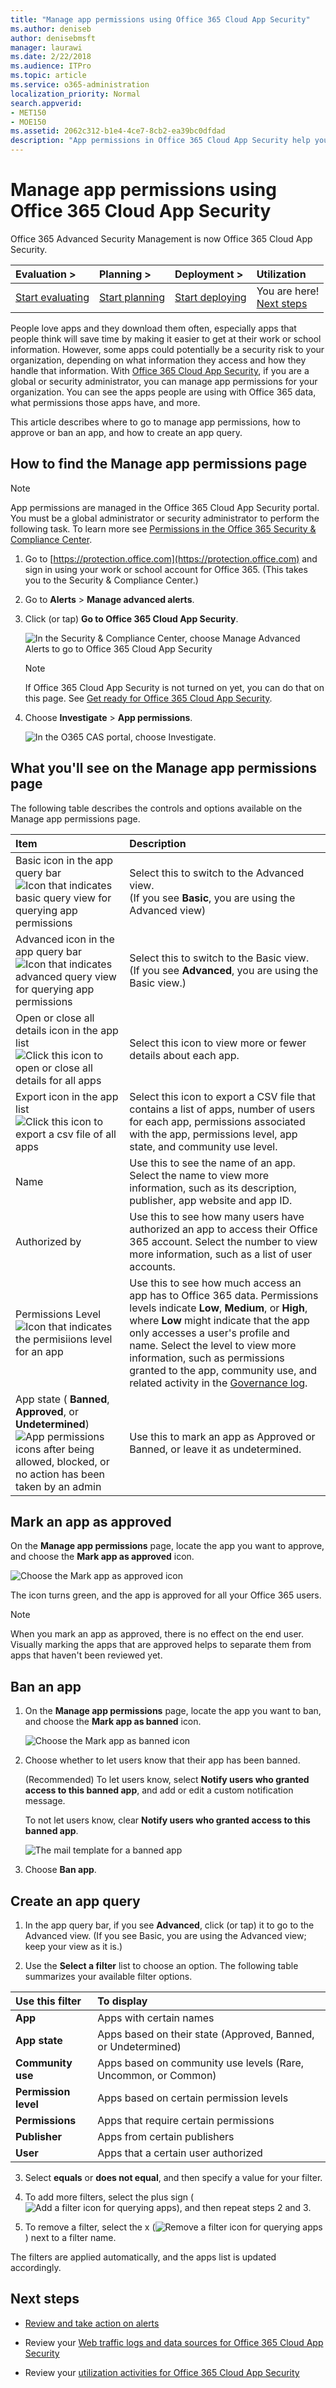 ```yaml
---
title: "Manage app permissions using Office 365 Cloud App Security"
ms.author: deniseb
author: denisebmsft
manager: laurawi
ms.date: 2/22/2018
ms.audience: ITPro
ms.topic: article
ms.service: o365-administration
localization_priority: Normal
search.appverid:
- MET150
- MOE150
ms.assetid: 2062c312-b1e4-4ce7-8cb2-ea39bc0dfdad
description: "App permissions in Office 365 Cloud App Security help you manage the apps your users download for use with Office 365 data"
---
```


# Manage app permissions using Office 365 Cloud App Security

Office 365 Advanced Security Management is now Office 365 Cloud App Security.
  
|****Evaluation** \>**|****Planning** \>**|****Deployment** \>**|****Utilization****|
|:-----|:-----|:-----|:-----|
|[Start evaluating](office-365-cas-overview.md) <br/> |[Start planning](get-ready-for-office-365-cas.md) <br/> |[Start deploying](turn-on-office-365-cas.md) <br/> |You are here!  <br/> [Next steps](manage-app-permissions-in-ocas.md#nextsteps) <br/> |
   
People love apps and they download them often, especially apps that people think will save time by making it easier to get at their work or school information. However, some apps could potentially be a security risk to your organization, depending on what information they access and how they handle that information. With [Office 365 Cloud App Security](office-365-cas-overview.md), if you are a global or security administrator, you can manage app permissions for your organization. You can see the apps people are using with Office 365 data, what permissions those apps have, and more. 
  
This article describes where to go to manage app permissions, how to approve or ban an app, and how to create an app query.
  
## How to find the Manage app permissions page
<a name="findappperms"> </a>

> [!NOTE]
> App permissions are managed in the Office 365 Cloud App Security portal. You must be a global administrator or security administrator to perform the following task. To learn more see [Permissions in the Office 365 Security &amp; Compliance Center](permissions-in-the-security-and-compliance-center.md). 
  
1. Go to [https://protection.office.com](https://protection.office.com) and sign in using your work or school account for Office 365. (This takes you to the Security &amp; Compliance Center.) 
    
2. Go to **Alerts** \> **Manage advanced alerts**.
    
3. Click (or tap) **Go to Office 365 Cloud App Security**.
    
    ![In the Security &amp; Compliance Center, choose Manage Advanced Alerts to go to Office 365 Cloud App Security](media/958632d4-03e3-4ade-8e22-d5509db6fca7.png)
  
    > [!NOTE]
    > If Office 365 Cloud App Security is not turned on yet, you can do that on this page. See [Get ready for Office 365 Cloud App Security](get-ready-for-office-365-cas.md). 
  
4. Choose **Investigate** \> **App permissions**.
    
    ![In the O365 CAS portal, choose Investigate.](media/8c7b87c9-71a6-4952-adb2-185e941ffe9a.png)
  
## What you'll see on the Manage app permissions page
<a name="whatsonpage"> </a>

The following table describes the controls and options available on the Manage app permissions page.
  
|**Item**|**Description**|
|:-----|:-----|
|Basic icon in the app query bar  <br/> ![Icon that indicates basic query view for querying app permissions](media/a459bc51-e86b-43d5-a0ee-661b9fb4afc9.png)|Select this to switch to the Advanced view.  <br/> (If you see **Basic**, you are using the Advanced view)  <br/> |
|Advanced icon in the app query bar  <br/> ![Icon that indicates advanced query view for querying app permissions](media/9958d832-2c81-45ed-a642-d926310ba6b6.png)|Select this to switch to the Basic view.  <br/> (If you see **Advanced**, you are using the Basic view.)  <br/> |
|Open or close all details icon in the app list  <br/> ![Click this icon to open or close all details for all apps](media/018fa996-10e8-48ff-986e-55f2b69a5753.png)|Select this icon to view more or fewer details about each app.  <br/> |
|Export icon in the app list  <br/> ![Click this icon to export a csv file of all apps](media/98446851-fd96-4d09-9bb0-831db33090c1.png)|Select this icon to export a CSV file that contains a list of apps, number of users for each app, permissions associated with the app, permissions level, app state, and community use level.  <br/> |
|Name  <br/> |Use this to see the name of an app. Select the name to view more information, such as its description, publisher, app website and app ID.  <br/> |
|Authorized by  <br/> |Use this to see how many users have authorized an app to access their Office 365 account. Select the number to view more information, such as a list of user accounts.  <br/> |
|Permissions Level  <br/> ![Icon that indicates the permisiions level for an app](media/aaebdd29-35b6-4c62-aef1-7c7817bd803d.png)|Use this to see how much access an app has to Office 365 data. Permissions levels indicate **Low**, **Medium**, or **High**, where **Low** might indicate that the app only accesses a user's profile and name. Select the level to view more information, such as permissions granted to the app, community use, and related activity in the [Governance log](suspend-or-restore-an-account-in-ocas.md).  <br/> |
|App state ( **Banned**, **Approved**, or **Undetermined**)  <br/> ![App permissions icons after being allowed, blocked, or no action has been taken by an admin](media/5748bd02-cd59-4bd1-a36f-d25a186e8055.png)|Use this to mark an app as Approved or Banned, or leave it as undetermined.  <br/> |
   
## Mark an app as approved
<a name="approveapp"> </a>

On the **Manage app permissions** page, locate the app you want to approve, and choose the **Mark app as approved** icon. 
  
![Choose the Mark app as approved icon](media/dd1b7690-441a-48c9-9c3a-58466513c63d.png)
  
The icon turns green, and the app is approved for all your Office 365 users.
  
> [!NOTE]
> When you mark an app as approved, there is no effect on the end user. Visually marking the apps that are approved helps to separate them from apps that haven't been reviewed yet. 
  
## Ban an app
<a name="banapp"> </a>

1. On the **Manage app permissions** page, locate the app you want to ban, and choose the **Mark app as banned** icon. 
    
    ![Choose the Mark app as banned icon](media/b9b1c5f6-fde7-46d5-8589-1564d05702b3.png)
  
2. Choose whether to let users know that their app has been banned.
    
    (Recommended) To let users know, select **Notify users who granted access to this banned app**, and add or edit a custom notification message.
    
    To not let users know, clear **Notify users who granted access to this banned app**.
    
    ![The mail template for a banned app](media/6d132700-5f7f-472c-bfb5-a44549e69c16.jpg)
  
3. Choose **Ban app**.
    
## Create an app query
<a name="createapp"> </a>

1. In the app query bar, if you see **Advanced**, click (or tap) it to go to the Advanced view. (If you see Basic, you are using the Advanced view; keep your view as it is.)
    
2. Use the **Select a filter** list to choose an option. The following table summarizes your available filter options. 
    
|**Use this filter**|**To display**|
|:-----|:-----|
|**App** <br/> |Apps with certain names  <br/> |
|**App state** <br/> |Apps based on their state (Approved, Banned, or Undetermined)  <br/> |
|**Community use** <br/> |Apps based on community use levels (Rare, Uncommon, or Common)  <br/> |
|**Permission level** <br/> |Apps based on certain permission levels  <br/> |
|**Permissions** <br/> |Apps that require certain permissions  <br/> |
|**Publisher** <br/> |Apps from certain publishers  <br/> |
|**User** <br/> |Apps that a certain user authorized  <br/> |
   
3. Select **equals** or **does not equal**, and then specify a value for your filter.
    
4. To add more filters, select the plus sign (![Add a filter icon for querying apps](media/771b2958-67cd-4e14-9302-283ef238cae5.jpg)), and then repeat steps 2 and 3.
    
5. To remove a filter, select the x (![Remove a filter icon for querying apps](media/5339277f-555d-4749-8dcc-d2574250556e.jpg)) next to a filter name.
    
The filters are applied automatically, and the apps list is updated accordingly.
  
## Next steps
<a name="nextsteps"> </a>

- [Review and take action on alerts](review-office-365-cas-alerts.md)
    
- Review your [Web traffic logs and data sources for Office 365 Cloud App Security](web-traffic-logs-and-data-sources-for-ocas.md)
    
- Review your [utilization activities for Office 365 Cloud App Security](utilization-activities-for-ocas.md)
    


